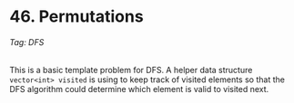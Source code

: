 # 46. Permutations

###### Tag: DFS
This is a basic template problem for DFS. A helper data structure `vector<int> visited` is using to keep track of visited elements so that the 
DFS algorithm could determine which element is valid to visited next.
